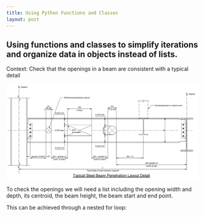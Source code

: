 ```yaml
---
title: Using Python Functions and Classes
layout: post
---
```


## Using functions and classes to simplify iterations and organize data in objects instead of lists.

Context: Check that the openings in a beam are consistent with a typical detail

<img src="/images/class01.PNG" width="900" style="display:block; margin-left: auto; margin-right: auto;">

To check the openings we will need a list including the opening width and depth, its centroid, the beam height, the beam start and end point.

This can be achieved through a nested for loop:

```python

``` 
